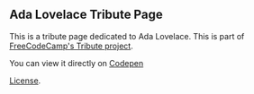 Ada Lovelace Tribute Page
-------------------------
This is a tribute page dedicated to Ada Lovelace. This is part of [FreeCodeCamp's Tribute project](https://www.freecodecamp.com/challenges/build-a-tribute-page).

You can view it directly on [Codepen](https://codepen.io/artismarti/pen/akrZoB)

[License](https://codepen.io/artismarti/pen/akrZoB/license).
